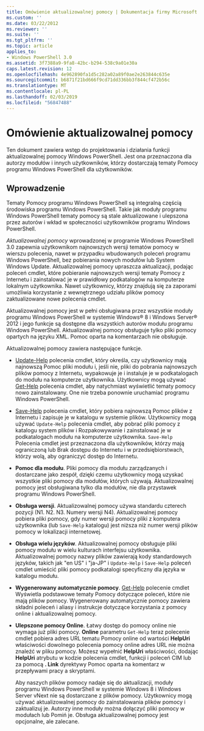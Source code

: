 ```yaml
---
title: Omówienie aktualizowalnej pomocy | Dokumentacja firmy Microsoft
ms.custom: ''
ms.date: 03/22/2012
ms.reviewer: ''
ms.suite: ''
ms.tgt_pltfrm: ''
ms.topic: article
applies_to:
- Windows PowerShell 3.0
ms.assetid: 3f7388a9-9fa8-42bc-b294-538c9a01e30a
caps.latest.revision: 12
ms.openlocfilehash: 4e962890fa1d5c282a02a89f0ae2e263844c635e
ms.sourcegitcommit: b6871f21bd666f9cd71dd336bb3f844cf472b56c
ms.translationtype: MT
ms.contentlocale: pl-PL
ms.lasthandoff: 02/03/2019
ms.locfileid: "56847488"
---
```

# <a name="updatable-help-overview"></a>Omówienie aktualizowalnej pomocy

Ten dokument zawiera wstęp do projektowania i działania funkcji aktualizowalnej pomocy Windows PowerShell. Jest ona przeznaczona dla autorzy modułów i innych użytkowników, którzy dostarczają tematy Pomocy programu Windows PowerShell dla użytkowników.

## <a name="introduction"></a>Wprowadzenie

Tematy Pomocy programu Windows PowerShell są integralną częścią środowiska programu Windows PowerShell. Takie jak moduły programu Windows PowerShell tematy pomocy są stale aktualizowane i ulepszona przez autorów i wkład w społeczności użytkowników programu Windows PowerShell.

*Aktualizowalnej pomocy* wprowadzonej w programie Windows PowerShell 3.0 zapewnia użytkownikom najnowszych wersji tematów pomocy w wierszu polecenia, nawet w przypadku wbudowanych poleceń programu Windows PowerShell, bez pobierania nowych modułów lub System Windows Update. Aktualizowalnej pomocy upraszcza aktualizacji, podając poleceń cmdlet, które pobieranie najnowszych wersji tematy Pomocy z Internetu i zainstalować je w prawidłowy podkatalogów na komputerze lokalnym użytkownika. Nawet użytkownicy, którzy znajdują się za zaporami umożliwia korzystanie z wewnętrznego udziału plików pomocy zaktualizowane nowe polecenia cmdlet.

Aktualizowalnej pomocy jest w pełni obsługiwana przez wszystkie moduły programu Windows PowerShell w systemie Windows® 8 i Windows Server® 2012 i jego funkcje są dostępne dla wszystkich autorów modułu programu Windows PowerShell. Aktualizowalnej pomocy obsługuje tylko pliki pomocy opartych na języku XML. Pomoc oparta na komentarzach nie obsługuje.

Aktualizowalnej pomocy zawiera następujące funkcje.

- [Update-Help](/powershell/module/Microsoft.PowerShell.Core/Update-Help) polecenia cmdlet, który określa, czy użytkownicy mają najnowszą Pomoc pliki modułu i, jeśli nie, pliki do pobrania najnowszych plików pomocy z Internetu, wypakowuje je i instaluje je w podkatalogach do modułu na komputerze użytkownika. Użytkownicy mogą używać [Get-Help](/powershell/module/Microsoft.PowerShell.Core/Update-Help) polecenia cmdlet, aby natychmiast wyświetlić tematy pomocy nowo zainstalowany. One nie trzeba ponownie uruchamiać programu Windows PowerShell.

- [Save-Help](/powershell/module/Microsoft.PowerShell.Core/Save-Help) polecenia cmdlet, który pobiera najnowszą Pomoc plików z Internetu i zapisuje je w katalogu w systemie plików. Użytkownicy mogą używać `Update-Help` polecenia cmdlet, aby pobrać pliki pomocy z katalogu system plików i Rozpakowywanie i zainstalować je w podkatalogach modułu na komputerze użytkownika. `Save-Help` Polecenia cmdlet jest przeznaczona dla użytkowników, którzy mają ograniczoną lub Brak dostępu do Internetu i w przedsiębiorstwach, którzy wolą, aby ograniczyć dostęp do Internetu.

- **Pomoc dla modułu**. Pliki pomocy dla modułu zarządzanych i dostarczane jako zespół, dzięki czemu użytkownicy mogą uzyskać wszystkie pliki pomocy dla modułów, których używają. Aktualizowalnej pomocy jest obsługiwana tylko dla modułów, nie dla przystawek programu Windows PowerShell.

- **Obsługa wersji**. Aktualizowalnej pomocy używa standardu czterech pozycji (N1. N2. N3. Numery wersji N4). Aktualizowalnej pomocy pobiera pliki pomocy, gdy numer wersji pomocy pliki z komputera użytkownika (lub `Save-Help` katalogu) jest niższa niż numer wersji plików pomocy w lokalizacji internetowej.

- **Obsługa wielu języków**. Aktualizowalnej pomocy obsługuje pliki pomocy modułu w wielu kulturach interfejsu użytkownika. Aktualizowalnej pomocy nazwy plików zawierają kody standardowych języków, takich jak "en US" i "ja-JP" i `Update-Help` i `Save-Help` poleceń cmdlet umieścić pliki pomocy podkatalogi specyficzny dla języka w katalogu modułu.

- **Wygenerowany automatycznie pomocy**. [Get-Help](/powershell/module/Microsoft.PowerShell.Core/Get-Help) polecenie cmdlet Wyświetla podstawowe tematy Pomocy dotyczące poleceń, które nie mają plików pomocy. Wygenerowany automatycznie pomocy zawiera składni poleceń i aliasy i instrukcje dotyczące korzystania z pomocy online i aktualizowalnej pomocy.

- **Ulepszone pomocy Online**. Łatwy dostęp do pomocy online nie wymaga już pliki pomocy. **Online** parametru `Get-Help` teraz polecenie cmdlet pobiera adres URL tematu Pomocy online od wartości **HelpUri** właściwości dowolnego polecenia pomocy online adres URL nie można znaleźć w pliku pomocy. Możesz wypełnić **HelpUri** właściwości, dodając **HelpUri** atrybutu w kodzie polecenia cmdlet, funkcji i poleceń CIM lub za pomocą **. Link** dyrektywy Pomoc oparta na komentarz w przepływami pracy a skryptami.

  Aby naszych plików pomocy nadaje się do aktualizacji, moduły programu Windows PowerShell w systemie Windows 8 i Windows Server vNext nie są dostarczane z plików pomocy. Użytkownicy mogą używać aktualizowalnej pomocy do zainstalowania plików pomocy i zaktualizuj je. Autorzy inne moduły można dołączyć pliki pomocy w modułach lub Pomiń je. Obsługa aktualizowalnej pomocy jest opcjonalne, ale zalecane.
